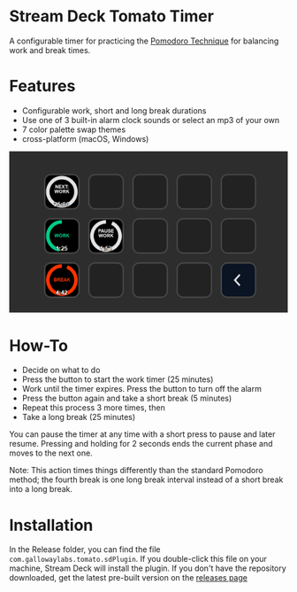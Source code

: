 # Stream Deck Tomato Timer

A configurable timer for practicing the [Pomodoro Technique](https://en.wikipedia.org/wiki/Pomodoro_Technique) for balancing work and break times. 


# Features

- Configurable work, short and long break durations
- Use one of 3 built-in alarm clock sounds or select an mp3 of your own
- 7 color palette swap themes
- cross-platform (macOS, Windows)

![](screenshot.png)


# How-To

- Decide on what to do
- Press the button to start the work timer (25 minutes)</li>
- Work until the timer expires. Press the button to turn off the alarm</li>
- Press the button again and take a short break (5 minutes)</li>
- Repeat this process 3 more times, then</li>
- Take a long break (25 minutes)</li>

You can pause the timer at any time with a short press to pause and later resume. Pressing and holding for 2 seconds ends the current phase and moves to the next one.

Note: This action times things differently than the standard Pomodoro method; the fourth break is one long break interval instead of a short break into a long break. 


# Installation

In the Release folder, you can find the file `com.gallowaylabs.tomato.sdPlugin`. If you double-click this file on your machine, Stream Deck will install the plugin. 
If you don't have the repository downloaded, get the latest pre-built version on the [releases page](https://github.com/gallowaylabs/streamdeck-tomato-timer/releases)

